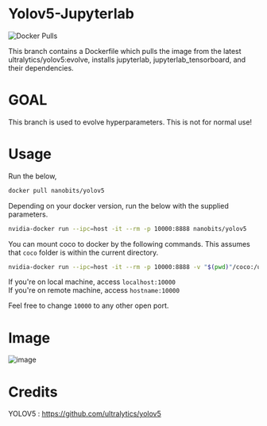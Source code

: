 # Yolov5-Jupyterlab

<img alt="Docker Pulls" src="https://img.shields.io/docker/pulls/nanobits/yolov5">

This branch contains a Dockerfile which pulls the image from the latest ultralytics/yolov5:evolve, installs jupyterlab, jupyterlab_tensorboard, and their dependencies.

# GOAL 

This branch is used to evolve hyperparameters. This is not for normal use!

# Usage

Run the below,

```bash
docker pull nanobits/yolov5
```

Depending on your docker version, run the below with the supplied parameters.
```bash
nvidia-docker run --ipc=host -it --rm -p 10000:8888 nanobits/yolov5
```

You can mount coco to docker by the following commands. This assumes that `coco` folder is within the current directory.
```bash
nvidia-docker run --ipc=host -it --rm -p 10000:8888 -v "$(pwd)"/coco:/usr/src/coco nanobits/yolov5
```

If you're on local machine, access `localhost:10000`  
If you're on remote machine, access `hostname:10000`

Feel free to change `10000` to any other open port. 

# Image 

![image](https://user-images.githubusercontent.com/9899957/90976356-83ddd680-e566-11ea-8080-e92beb0edbc9.png)

# Credits

YOLOV5 : https://github.com/ultralytics/yolov5
